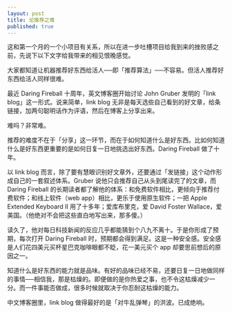 ```yaml
---
layout: post
title: 论推荐之难
published: true
---
```


这和第一个月的一个小项目有关系，所以在进一步吐槽项目给我到来的挫败感之前，先说下以下文字给我带来的相见恨晚感觉。

大家都知道让机器推荐好东西给活人──即「推荐算法」──不容易。但活人推荐好东西给活人同样很难。

最近 Daring Fireball 十周年，英文博客圈开始讨论 John Gruber 发明的「link blog」这一形式。说来简单，link blog 无非是每天选些自己看到的好文章，给条链接，加两句聪明话作为评语，然后在博客上分享出来。

难吗？非常难。

推荐的难度不在于「分享」这一环节，而在于如何知道什么是好东西。比如何知道什么是好东西更重要的是如何日复一日地挑选出好东西。Daring Fireball 做了十年。

以 link blog 而言，除了要有慧眼识别好文章外，还要通过「发链接」这个动作形成自己的一套叙述体系。Gruber 说他只会推荐自己从头到尾读完了的文章，而 Daring Fireball 的长期读者都了解他的体系：和免费软件相比，更倾向于推荐付费软件；和线上软件（web app）相比，更乐于使用原生软件；一把 Apple Extended Keyboard II 用了十多年；爱库布里克，爱 David Foster Wallace，爱美国。（他绝对不会把这些直白地写出来，那多傻。）

读久了，他对每日科技新闻的反应几乎都能猜到个八九不离十。于是你形成了预期，每次打开 Daring Fireball 时，预期都会得到满足。这是一种安全感。安全感是人们花四美元买杯星巴克咖啡眼都不眨，花一美元买个 app 却要思前想后的原因之一。

知道什么是好东西的能力就是品味。有好的品味已经不易，还要日复一日地做同样的事情──相信我，那是枯燥的。即便做的是你热爱之事，也不令这枯燥减少一分。而一件事能否做成，很多时候就取决于你忍耐这枯燥的能力。

中文博客圈里，link blog 做得最好的是「对牛乱弹琴」的洪波。已成绝响。
